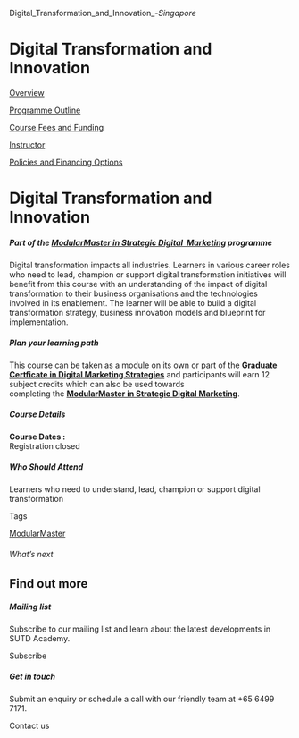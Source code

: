 Digital_Transformation_and_Innovation_-_Singapore_



Digital Transformation and Innovation
=====================================

[Overview](/course/digital-transformation-and-innovation/#tabs)

[Programme Outline](/course/digital-transformation-and-innovation/programme-outline/#tabs)

[Course Fees and Funding](/course/digital-transformation-and-innovation/course-fees-and-funding/#tabs)

[Instructor](/course/digital-transformation-and-innovation/instructor/#tabs)

[Policies and Financing Options](/course/digital-transformation-and-innovation/policies-and-financing-options/#tabs)

Digital Transformation and Innovation
=====================================

##### **Part of the [ModularMaster in Strategic Digital  Marketing](/repo/course/modularmaster-in-strategic-digital-marketing/ "ModularMasters in Digital HR") programme**

Digital transformation impacts all industries. Learners in various career roles who need to lead, champion or support digital transformation initiatives will benefit from this course with an understanding of the impact of digital transformation to their business organisations and the technologies involved in its enablement. The learner will be able to build a digital transformation strategy, business innovation models and blueprint for implementation.

##### **Plan your learning path**

This course can be taken as a module on its own or part of the **[Graduate Certficate in Digital Marketing Strategies](/repo/course/digital-marketing-strategies/)** and participants will earn 12 subject credits which can also be used towards completing the **[ModularMaster in Strategic Digital Marketing](/repo/course/modularmaster-in-strategic-digital-marketing/ "Learn more")**.

##### **Course Details**

**Course Dates :**  
Registration closed

##### **Who Should Attend**

Learners who need to understand, lead, champion or support digital transformation

Tags

[ModularMaster](/admissions/academy/courses-and-modules/?academy-type-course=792)

###### What’s next

Find out more
-------------

##### Mailing list

Subscribe to our mailing list and learn about the latest developments in SUTD Academy.

Subscribe

##### Get in touch

Submit an enquiry or schedule a call with our friendly team at +65 6499 7171.

Contact us

